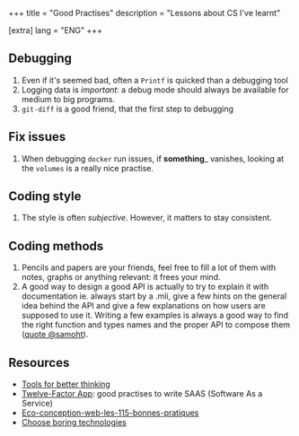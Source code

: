+++
title = "Good Practises"
description = "Lessons about CS I've learnt"

[extra]
lang = "ENG"
+++

## Debugging

1. Even if it's seemed bad, often a `Printf` is quicked than a debugging tool
2. Logging data is *important*: a debug mode should always be available for medium to big programs.
3. `git-diff` is a good friend, that the first step to debugging

## Fix issues

1. When debugging `docker` run issues, if __something___ vanishes, looking at the `volumes` is a really nice practise.

## Coding style

1. The style is often *subjective*. However, it matters to stay consistent.

## Coding methods

1. Pencils and papers are your friends, feel free to fill a lot of them with notes, graphs or anything relevant: it frees your mind.
2. A good way to design a good API is actually to try to explain it with documentation ie. always start by a .mli, give a few hints on the general idea behind the API and give a few explanations on how users are supposed to use it. Writing a few examples is always a good way to find the right function and types names and the proper API to compose them ([quote @samoht](https://github.com/mirage/irmin/pull/1817)).

## Resources

* [Tools for better thinking](https://untools.co/)
* [Twelve-Factor App](https://12factor.net/): good practises to write SAAS (Software As a Service)
* [Eco-conception-web-les-115-bonnes-pratiques](http://raphael-lemaire.com/2018/05/22/resume-de-livre-eco-conception-web-les-115-bonnes-pratiques/)
* [Choose boring technologies](https://web.archive.org/web/20210810063956/http://boringtechnology.club/)
